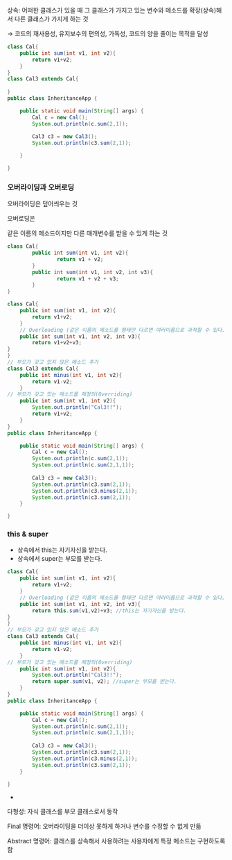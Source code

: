 상속: 어떠한 클래스가 있을 때 그 클래스가 가지고 있는 변수와 메소드를 확장(상속)해서 다른 클래스가 가지게 하는 것

→ 코드의 재사용성, 유지보수의 편의성, 가독성, 코드의 양을 줄이는 목적을 달성

```java
class Cal{
	public int sum(int v1, int v2){
		return v1+v2;
	}
}
class Cal3 extends Cal{
	
}
public class InheritanceApp {

	public static void main(String[] args) {
		Cal c = new Cal();
		System.out.println(c.sum(2,1));
		
		Cal3 c3 = new Cal3();
		System.out.println(c3.sum(2,1));

	}

}
```

### 오버라이딩과 오버로딩

오버라이딩은 덮어씌우는 것

오버로딩은

같은 이름의 메소드이지만 다른 매개변수를 받을 수 있게 하는 것

```java
class Cal{
		public int sum(int v1, int v2){
				return v1 + v2;
		}
		public int sum(int v1, int v2, int v3){
				return v1 + v2 + v3;
		}
}
```

```java
class Cal{
	public int sum(int v1, int v2){
		return v1+v2;
	}
	// Overloading (같은 이름의 메소드를 형태만 다르면 여러이름으로 과적할 수 있다. 부모 뿐만 아니라 자식이 가질 수 있다., 상속과는 상관없다.)
	public int sum(int v1, int v2, int v3){
		return v1+v2+v3;
}
}
// 부모가 갖고 있지 않은 메소드 추가
class Cal3 extends Cal{
	public int minus(int v1, int v2){
		return v1-v2;
	}
// 부모가 갖고 있는 메소드를 재정의(Overriding)
	public int sum(int v1, int v2){
		System.out.println("Cal3!!");
		return v1+v2;
	}
}
public class InheritanceApp {

	public static void main(String[] args) {
		Cal c = new Cal();
		System.out.println(c.sum(2,1));
		System.out.println(c.sum(2,1,1));
		
		Cal3 c3 = new Cal3();
		System.out.println(c3.sum(2,1));
		System.out.println(c3.minus(2,1));
		System.out.println(c3.sum(2,1));
	}

}
```

### this & super

- 상속에서 this는 자기자신을 받는다.
- 상속에서 super는 부모를 받는다.

```java
class Cal{
	public int sum(int v1, int v2){
		return v1+v2;
	}
	// Overloading (같은 이름의 메소드를 형태만 다르면 여러이름으로 과적할 수 있다. 부모 뿐만 아니라 자식이 가질 수 있다., 상속과는 상관없다.)
	public int sum(int v1, int v2, int v3){
		return this.sum(v1,v2)+v3; //this는 자기자신을 받는다.
}
}
// 부모가 갖고 있지 않은 메소드 추가
class Cal3 extends Cal{
	public int minus(int v1, int v2){
		return v1-v2;
	}
// 부모가 갖고 있는 메소드를 재정의(Overriding)
	public int sum(int v1, int v2){
		System.out.println("Cal3!!");
		return super.sum(v1, v2); //super는 부모를 받는다.
	}
}
public class InheritanceApp {

	public static void main(String[] args) {
		Cal c = new Cal();
		System.out.println(c.sum(2,1));
		System.out.println(c.sum(2,1,1));
		
		Cal3 c3 = new Cal3();
		System.out.println(c3.sum(2,1));
		System.out.println(c3.minus(2,1));
		System.out.println(c3.sum(2,1));
	}

}
```

+

다형성: 자식 클래스를 부모 클래스로서 동작

Final 명령어: 오버라이딩을 더이상 못하게 하거나 변수를 수정할 수 없게 만듦

Abstract 명령어: 클래스를 상속해서 사용하려는 사용자에게 특정 메소드는 구현하도록 함